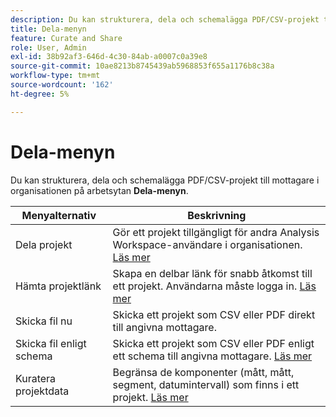 ```yaml
---
description: Du kan strukturera, dela och schemalägga PDF/CSV-projekt till mottagare i din organisation.
title: Dela-menyn
feature: Curate and Share
role: User, Admin
exl-id: 38b92af3-646d-4c30-84ab-a0007c0a39e8
source-git-commit: 10ae8213b8745439ab5968853f655a1176b8c38a
workflow-type: tm+mt
source-wordcount: '162'
ht-degree: 5%

---
```


# Dela-menyn

Du kan strukturera, dela och schemalägga PDF/CSV-projekt till mottagare i organisationen på arbetsytan **Dela-menyn**.

| Menyalternativ | Beskrivning |
|---|---|
| Dela projekt | Gör ett projekt tillgängligt för andra Analysis Workspace-användare i organisationen. [Läs mer](https://experienceleague.adobe.com/docs/analytics/analyze/analysis-workspace/curate-share/share-projects.html) |
| Hämta projektlänk | Skapa en delbar länk för snabb åtkomst till ett projekt. Användarna måste logga in. [Läs mer](https://experienceleague.adobe.com/docs/analytics/analyze/analysis-workspace/curate-share/shareable-links.html) |
| Skicka fil nu | Skicka ett projekt som CSV eller PDF direkt till angivna mottagare. |
| Skicka fil enligt schema | Skicka ett projekt som CSV eller PDF enligt ett schema till angivna mottagare. [Läs mer](https://experienceleague.adobe.com/docs/analytics/analyze/analysis-workspace/curate-share/t-schedule-report.html) |
| Kuratera projektdata | Begränsa de komponenter (mått, mått, segment, datumintervall) som finns i ett projekt. [Läs mer](https://experienceleague.adobe.com/docs/analytics/analyze/analysis-workspace/curate-share/curate.html) |
